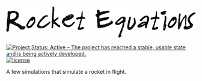 ![alt text](https://github.com/ThomasThelen/Rocket-Equations/raw/master/banner.png)

[![Project Status: Active – The project has reached a stable, usable state and is being actively developed.](http://www.repostatus.org/badges/latest/active.svg)](http://www.repostatus.org/#active)  [![license](https://img.shields.io/github/license/mashape/apistatus.svg)]()

A few simulations that simulate a rocket in flight.

